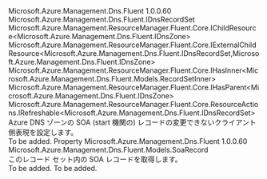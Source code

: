 <Type Name="ISoaRecordSet" FullName="Microsoft.Azure.Management.Dns.Fluent.ISoaRecordSet">
  <TypeSignature Language="C#" Value="public interface ISoaRecordSet : Microsoft.Azure.Management.Dns.Fluent.IDnsRecordSet, Microsoft.Azure.Management.ResourceManager.Fluent.Core.IChildResource&lt;Microsoft.Azure.Management.Dns.Fluent.IDnsZone&gt;, Microsoft.Azure.Management.ResourceManager.Fluent.Core.IExternalChildResource&lt;Microsoft.Azure.Management.Dns.Fluent.IDnsRecordSet,Microsoft.Azure.Management.Dns.Fluent.IDnsZone&gt;, Microsoft.Azure.Management.ResourceManager.Fluent.Core.IHasInner&lt;Microsoft.Azure.Management.Dns.Fluent.Models.RecordSetInner&gt;, Microsoft.Azure.Management.ResourceManager.Fluent.Core.IHasParent&lt;Microsoft.Azure.Management.Dns.Fluent.IDnsZone&gt;, Microsoft.Azure.Management.ResourceManager.Fluent.Core.ResourceActions.IRefreshable&lt;Microsoft.Azure.Management.Dns.Fluent.IDnsRecordSet&gt;" />
  <TypeSignature Language="ILAsm" Value=".class public interface auto ansi abstract ISoaRecordSet implements class Microsoft.Azure.Management.Dns.Fluent.IDnsRecordSet, class Microsoft.Azure.Management.ResourceManager.Fluent.Core.IChildResource`1&lt;class Microsoft.Azure.Management.Dns.Fluent.IDnsZone&gt;, class Microsoft.Azure.Management.ResourceManager.Fluent.Core.IExternalChildResource`2&lt;class Microsoft.Azure.Management.Dns.Fluent.IDnsRecordSet, class Microsoft.Azure.Management.Dns.Fluent.IDnsZone&gt;, class Microsoft.Azure.Management.ResourceManager.Fluent.Core.IHasInner`1&lt;class Microsoft.Azure.Management.Dns.Fluent.Models.RecordSetInner&gt;, class Microsoft.Azure.Management.ResourceManager.Fluent.Core.IHasName, class Microsoft.Azure.Management.ResourceManager.Fluent.Core.IHasParent`1&lt;class Microsoft.Azure.Management.Dns.Fluent.IDnsZone&gt;, class Microsoft.Azure.Management.ResourceManager.Fluent.Core.ResourceActions.IIndexable, class Microsoft.Azure.Management.ResourceManager.Fluent.Core.ResourceActions.IRefreshable`1&lt;class Microsoft.Azure.Management.Dns.Fluent.IDnsRecordSet&gt;" />
  <TypeSignature Language="DocId" Value="T:Microsoft.Azure.Management.Dns.Fluent.ISoaRecordSet" />
  <TypeSignature Language="VB.NET" Value="Public Interface ISoaRecordSet&#xA;Implements IChildResource(Of IDnsZone), IDnsRecordSet, IExternalChildResource(Of IDnsRecordSet, IDnsZone), IHasInner(Of RecordSetInner), IHasParent(Of IDnsZone), IRefreshable(Of IDnsRecordSet)" />
  <TypeSignature Language="F#" Value="type ISoaRecordSet = interface&#xA;    interface IDnsRecordSet&#xA;    interface IExternalChildResource&lt;IDnsRecordSet, IDnsZone&gt;&#xA;    interface IChildResource&lt;IDnsZone&gt;&#xA;    interface IHasName&#xA;    interface IIndexable&#xA;    interface IHasParent&lt;IDnsZone&gt;&#xA;    interface IRefreshable&lt;IDnsRecordSet&gt;&#xA;    interface IHasInner&lt;RecordSetInner&gt;" />
  <AssemblyInfo>
    <AssemblyName>Microsoft.Azure.Management.Dns.Fluent</AssemblyName>
    <AssemblyVersion>1.0.0.60</AssemblyVersion>
  </AssemblyInfo>
  <Interfaces>
    <Interface>
      <InterfaceName>Microsoft.Azure.Management.Dns.Fluent.IDnsRecordSet</InterfaceName>
    </Interface>
    <Interface>
      <InterfaceName>Microsoft.Azure.Management.ResourceManager.Fluent.Core.IChildResource&lt;Microsoft.Azure.Management.Dns.Fluent.IDnsZone&gt;</InterfaceName>
    </Interface>
    <Interface>
      <InterfaceName>Microsoft.Azure.Management.ResourceManager.Fluent.Core.IExternalChildResource&lt;Microsoft.Azure.Management.Dns.Fluent.IDnsRecordSet,Microsoft.Azure.Management.Dns.Fluent.IDnsZone&gt;</InterfaceName>
    </Interface>
    <Interface>
      <InterfaceName>Microsoft.Azure.Management.ResourceManager.Fluent.Core.IHasInner&lt;Microsoft.Azure.Management.Dns.Fluent.Models.RecordSetInner&gt;</InterfaceName>
    </Interface>
    <Interface>
      <InterfaceName>Microsoft.Azure.Management.ResourceManager.Fluent.Core.IHasParent&lt;Microsoft.Azure.Management.Dns.Fluent.IDnsZone&gt;</InterfaceName>
    </Interface>
    <Interface>
      <InterfaceName>Microsoft.Azure.Management.ResourceManager.Fluent.Core.ResourceActions.IRefreshable&lt;Microsoft.Azure.Management.Dns.Fluent.IDnsRecordSet&gt;</InterfaceName>
    </Interface>
  </Interfaces>
  <Docs>
    <summary>
            Azure DNS ゾーンの SOA (start 機関の) レコードの変更できないクライアント側表現を設定します。
            </summary>
    <remarks>To be added.</remarks>
  </Docs>
  <Members>
    <Member MemberName="Record">
      <MemberSignature Language="C#" Value="public Microsoft.Azure.Management.Dns.Fluent.Models.SoaRecord Record { get; }" />
      <MemberSignature Language="ILAsm" Value=".property instance class Microsoft.Azure.Management.Dns.Fluent.Models.SoaRecord Record" />
      <MemberSignature Language="DocId" Value="P:Microsoft.Azure.Management.Dns.Fluent.ISoaRecordSet.Record" />
      <MemberSignature Language="VB.NET" Value="Public ReadOnly Property Record As SoaRecord" />
      <MemberSignature Language="F#" Value="member this.Record : Microsoft.Azure.Management.Dns.Fluent.Models.SoaRecord" Usage="Microsoft.Azure.Management.Dns.Fluent.ISoaRecordSet.Record" />
      <MemberType>Property</MemberType>
      <AssemblyInfo>
        <AssemblyName>Microsoft.Azure.Management.Dns.Fluent</AssemblyName>
        <AssemblyVersion>1.0.0.60</AssemblyVersion>
      </AssemblyInfo>
      <ReturnValue>
        <ReturnType>Microsoft.Azure.Management.Dns.Fluent.Models.SoaRecord</ReturnType>
      </ReturnValue>
      <Docs>
        <summary>
            このレコード セット内の SOA レコードを取得します。
            </summary>
        <value>To be added.</value>
        <remarks>To be added.</remarks>
      </Docs>
    </Member>
  </Members>
</Type>
